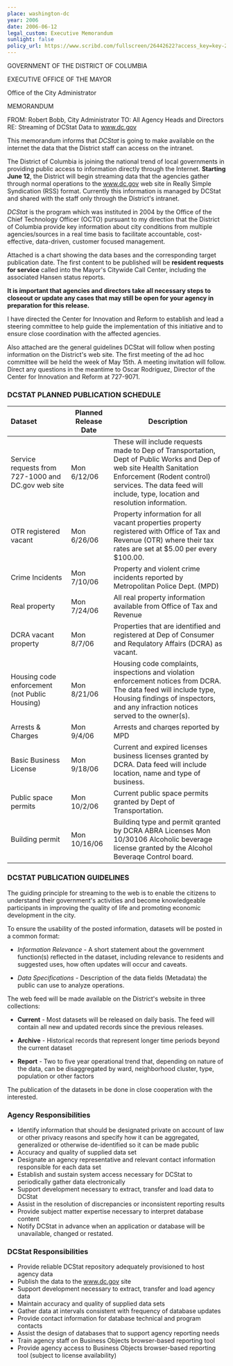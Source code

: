 ```yaml
---
place: washington-dc
year: 2006
date: 2006-06-12
legal_custom: Executive Memorandum
sunlight: false
policy_url: https://www.scribd.com/fullscreen/26442622?access_key=key-20rfsh26eu0ob66xlbmu
---
```


GOVERNMENT OF THE DISTRICT OF COLUMBIA

EXECUTIVE OFFICE OF THE MAYOR

Office of the City Administrator

MEMORANDUM

FROM: Robert Bobb, City Administrator
TO: All Agency Heads and Directors
RE: Streaming of DCStat Data to www.dc.gov

This memorandum informs that _DCStat_ is going to make available on the internet the data that the District staff can access on the intranet.

The District of Columbia is joining the national trend of local governments in providing public access to information directly through the Internet. **Starting June 12**, the District will begin streaming data that the agencies gather through normal operations to the www.dc.gov web site in Really Simple Syndication (RSS) format. Currently this information is managed by DCStat and shared with the staff only through the District's intranet.


_DCStat_ is the program which was instituted in 2004 by the Office of the Chief Technology Officer (OCTO) pursuant to my direction that the District of Columbia provide key information about city conditions from multiple agencies/sources in a real time basis to facilitate accountable, cost-effective, data-driven, customer focused management.

Attached is a chart showing the data bases and the corresponding target publication date. The first content to be published will be **resident requests for service** called into the Mayor's Citywide Call Center, including the associated Hansen status reports.

**It is important that agencies and directors take all necessary steps to closeout or update any cases that may still be open for your agency in preparation for this release.**

I have directed the Center for Innovation and Reform to establish and lead a steering committee to help guide the implementation of this initiative and to ensure close coordination with the affected agencies.

Also attached are the general guidelines DCStat will follow when posting information on the District's web site. The first meeting of the ad hoc committee will be held the week of May 15th. A meeting invitation will follow. Direct any questions in the meantime to Oscar Rodriguez, Director of the Center for Innovation and Reform at 727-9071.

### DCSTAT PLANNED PUBLICATION SCHEDULE

| Dataset                 | Planned Release Date    | Description |
|:------------------------------|-------------------------|-------------|
| Service requests from 727-1000 and DC.gov web site | Mon 6/12/06 | These will include requests made to Dep of Transportation, Dept of Public Works and Dep of web site Health Sanitation Enforcement (Rodent control) services. The data feed will include, type, location and resolution information.|
| OTR registered vacant | Mon 6/26/06 | Property information for all vacant properties property registered with Office of Tax and Revenue (OTR) where their tax rates are set at $5.00 per every $100.00.|
| Crime Incidents | Mon 7/10/06 | Property and violent crime incidents reported by Metropolitan Police Dept. (MPD) |
| Real property | Mon 7/24/06 | All real property information available from Office of Tax and Revenue |
|DCRA vacant property | Mon 8/7/06 | Properties that are identified and registered at Dep of Consumer and Requlatory Affairs (DCRA) as vacant.|
|Housing code enforcement (not Public Housing) | Mon 8/21/06 | Housing code complaints, inspections and violation enforcement notices from DCRA. The data feed will include type, Housing findings of inspectors, and any infraction notices served to the owner(s).|
|Arrests & Charges | Mon 9/4/06 | Arrests and charqes reported by MPD |
|Basic Business License | Mon 9/18/06 | Current and expired licenses business licenses granted by DCRA. Data feed will include location, name and type of business. |
|Public space permits | Mon 10/2/06 | Current public space permits granted by Dept of Transportation.|
|Building permit | Mon 10/16/06 | Buildinq type and permit qranted by DCRA ABRA Licenses Mon 10/30106 Alcoholic beverage license granted by the Alcohol Beveraqe Control board.|

### DCSTAT PUBLICATION GUIDELINES

The guiding principle for streaming to the web is to enable the citizens to understand their government's activities and become knowledgeable participants in improving the quality of life and promoting economic development in the city.

To ensure the usability of the posted information, datasets will be posted in a common format:

+ _Information Relevance_ - A short statement about the government function(s) reflected in the dataset, including relevance to residents and suggested uses, how often updates will occur and caveats.

+ _Data Specifications_ - Description of the data fields (Metadata) the public can use to analyze operations.

The web feed will be made available on the District's website in three collections:

+ **Current** - Most datasets will be released on daily basis. The feed will contain all new and updated records since the previous releases.

+ **Archive** - Historical records that represent longer time periods beyond the current dataset

+ **Report** - Two to five year operational trend that, depending on nature of the data, can be
disaggregated by ward, neighborhood cluster, type, population or other factors

The publication of the datasets in be done in close cooperation with the interested.

### Agency Responsibilities

+ Identify information that should be designated private on account of law or other privacy reasons and specify how it can be aggregated, generalized or otherwise de-identified so it can be made public
+ Accuracy and quality of supplied data set
+ Designate an agency representative and relevant contact information responsible for each data set
+ Establish and sustain system access necessary for DCStat to periodically gather data electronically
+ Support development necessary to extract, transfer and load data to DCStat
+ Assist in the resolution of discrepancies or inconsistent reporting results
+ Provide subject matter expertise necessary to interpret database content
+ Notify DCStat in advance when an application or database will be unavailable, changed or restated.

### DCStat Responsibilities

+ Provide reliable DCStat repository adequately provisioned to host agency data
+ Publish the data to the www.dc.gov site
+ Support development necessary to extract, transfer and load agency data
+ Maintain accuracy and quality of supplied data sets
+ Gather data at intervals consistent with frequency of database updates
+ Provide contact information for database technical and program contacts
+ Assist the design of databases that to support agency reporting needs
+ Train agency staff on Business Objects
browser-based reporting tool
+ Provide agency access to Business Objects browser-based reporting tool (subject to license availability)
